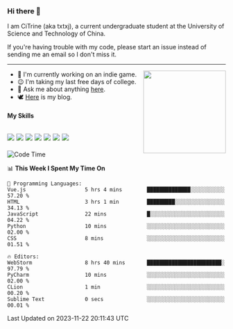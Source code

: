 ### Hi there 👋

I am CiTrine (aka txtxj), a current undergraduate student at the University of Science and Technology of China.

If you're having trouble with my code, please start an issue instead of sending me an email so I don't miss it.

---

<img align="right" height="190" src="http://github-profile-summary-cards.vercel.app/api/cards/stats?username=txtxj&theme=vue">

- 🌱 I'm currently working on an indie game.
- 😉 I'm taking my last free days of college.
- 💬 Ask me about anything [here](https://github.com/txtxj/txtxj/issues).
- 🕊️ [Here](https://txtxj.top) is my blog.

#### My Skills

![](https://img.shields.io/badge/Unity-000000?logo=unity&logoColor=fff)
![](https://img.shields.io/badge/C%23-239120?logo=csharp&logoColor=fff)
![](https://img.shields.io/badge/Python-3e74a2?logo=python&logoColor=fff)
![](https://img.shields.io/badge/C++-65318e?logo=cplusplus&logoColor=fff)
![](https://img.shields.io/badge/C-5654a2?logo=c&logoColor=fff)
![](https://img.shields.io/badge/Blender-f5792a?logo=blender&logoColor=fff)
![](https://img.shields.io/badge/MS%20SQL-cc2927?logo=microsoftsqlserver&logoColor=fff)
---

<!--START_SECTION:waka-->
![Code Time](http://img.shields.io/badge/Code%20Time-1%2C478%20hrs%2036%20mins-blue)

📊 **This Week I Spent My Time On** 

```text
💬 Programming Languages: 
Vue.js                   5 hrs 4 mins        ██████████████░░░░░░░░░░░   57.20 % 
HTML                     3 hrs 1 min         █████████░░░░░░░░░░░░░░░░   34.13 % 
JavaScript               22 mins             █░░░░░░░░░░░░░░░░░░░░░░░░   04.22 % 
Python                   10 mins             ░░░░░░░░░░░░░░░░░░░░░░░░░   02.00 % 
CSS                      8 mins              ░░░░░░░░░░░░░░░░░░░░░░░░░   01.51 % 

🔥 Editors: 
WebStorm                 8 hrs 40 mins       ████████████████████████░   97.79 % 
PyCharm                  10 mins             ░░░░░░░░░░░░░░░░░░░░░░░░░   02.00 % 
CLion                    1 min               ░░░░░░░░░░░░░░░░░░░░░░░░░   00.20 % 
Sublime Text             0 secs              ░░░░░░░░░░░░░░░░░░░░░░░░░   00.01 % 
```


 Last Updated on 2023-11-22 20:11:43 UTC
<!--END_SECTION:waka-->
